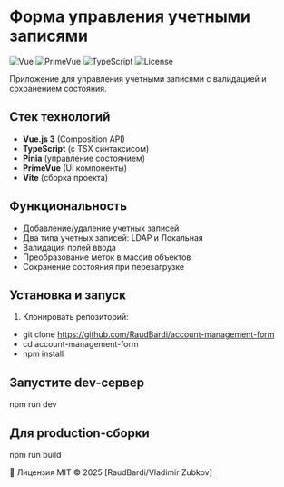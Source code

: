# Форма управления учетными записями

![Vue](https://img.shields.io/badge/Vue-3.4-green)
![PrimeVue](https://img.shields.io/badge/PrimeVue-4.3-blue)
![TypeScript](https://img.shields.io/badge/TypeScript-5.3-orange)
![License](https://img.shields.io/badge/License-MIT-brightgreen)

Приложение для управления учетными записями с валидацией и сохранением состояния.

## Стек технологий

- **Vue.js 3** (Composition API)
- **TypeScript** (с TSX синтаксисом)
- **Pinia** (управление состоянием)
- **PrimeVue** (UI компоненты)
- **Vite** (сборка проекта)

## Функциональность

- Добавление/удаление учетных записей
- Два типа учетных записей: LDAP и Локальная
- Валидация полей ввода
- Преобразование меток в массив объектов
- Сохранение состояния при перезагрузке

## Установка и запуск

1. Клонировать репозиторий:
- git clone https://github.com/RaudBardi/account-management-form
- cd account-management-form
- npm install

## Запустите dev-сервер
npm run dev

## Для production-сборки
npm run build

📄 Лицензия
MIT © 2025 [RaudBardi/Vladimir Zubkov]

